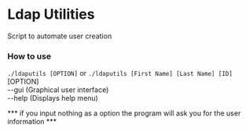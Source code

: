 # Ldap Utilities
Script to automate user creation

### How to use
`./ldaputils [OPTION]` or `./ldaputils [First Name] [Last Name] [ID]` <br>
  [OPTION] <br>
    --gui (Graphical user interface) <br>
    --help (Displays help menu) <br>

*** if you input nothing as a option the program will ask you for the user information ***
